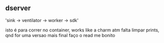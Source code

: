## dserver

'sink -> ventilator -> worker -> sdk'

isto é para correr no container, works like a charm atm
falta limpar prints, qnd for uma versao mais final faço o read me bonito

